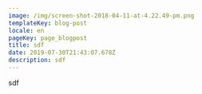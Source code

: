 ```yaml
---
image: /img/screen-shot-2018-04-11-at-4.22.49-pm.png
templateKey: blog-post
locale: en
pageKey: page_blogpost
title: sdf
date: 2019-07-30T21:43:07.678Z
description: sdf
---
```

sdf
